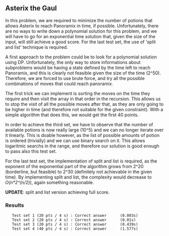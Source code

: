 ## Asterix the Gaul
In this problem, we are required to minimize the number of potions that allows Asterix to reach Panoramix in time, if possible. Unfortunately, there are no ways to write down a polynomial solution for this problem, and we will have to go for an exponential time solution that, given the size of the input, will still achieve a good score. For the last test set, the use of 'split and list' technique is required.

A first approach to the problem could be to look for a polynomial solution using DP. Unfortunately, the only way to store informations about subproblems would be having a state defined by the time left to reach Panoramix, and this is clearly not feasible given the size of the time (2^50). Therefore, we are forced to use brute force, and try all the possible combinations of moves that could reach panoramix. 

The first trick we can implement is sorting the moves on the time they require and then visit the array in that order in the recursion. This allows us to stop the visit of all the possible moves after that, as they are only going to be higher in time (and therefore not suitable for the given constraint). With a simple algorithm that does this, we would get the first 40 points.

In order to achieve the third set, we have to observe that the number of available potions is now really large (10^5) and we can no longer iterate over it linearly. This is doable however, as the list of possible amounts of potion is ordered (trivially) and we can use binary search on it. This allows logaritmic searchs in the range, and therefore our solution is good enough to pass also this test set.

For the last test set, the implementation of split and list is required, as the exponent of the exponential part of the algorithm grows from 2^20 (borderline, but feasible) to 2^30 (definitely not achievable in the given time). By implementing split and list, the complexity would decrease to *O(n\*2^(n/2))*, again something reasonable. 

**UPDATE**: split and list version achieving full score.

### Results
```
   Test set 1 (20 pts / 4 s) : Correct answer      (0.003s)
   Test set 2 (20 pts / 4 s) : Correct answer      (0.01s)
   Test set 3 (20 pts / 4 s) : Correct answer      (0.439s)
   Test set 4 (40 pts / 4 s) : Correct answer      (1.577s)
```

